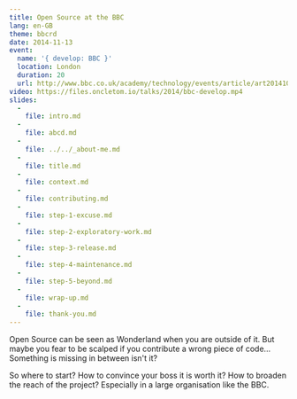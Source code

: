 ```yaml
---
title: Open Source at the BBC
lang: en-GB
theme: bbcrd
date: 2014-11-13
event:
  name: '{ develop: BBC }'
  location: London
  duration: 20
  url: http://www.bbc.co.uk/academy/technology/events/article/art20141001095726612
video: https://files.oncletom.io/talks/2014/bbc-develop.mp4
slides:
  -
    file: intro.md
  -
    file: abcd.md
  -
    file: ../../_about-me.md
  -
    file: title.md
  -
    file: context.md
  -
    file: contributing.md
  -
    file: step-1-excuse.md
  -
    file: step-2-exploratory-work.md
  -
    file: step-3-release.md
  -
    file: step-4-maintenance.md
  -
    file: step-5-beyond.md
  -
    file: wrap-up.md
  -
    file: thank-you.md
---
```


Open Source can be seen as Wonderland when you are outside of it. But maybe you fear to be scalped if you contribute a wrong piece of code… Something is missing in between isn't it?

So where to start? How to convince your boss it is worth it? How  to broaden the reach of the project? Especially in a large organisation like the BBC.
